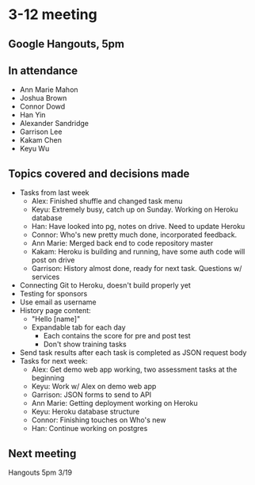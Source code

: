 # 3-12 meeting

## Google Hangouts, 5pm

## In attendance

- Ann Marie Mahon
- Joshua Brown
- Connor Dowd
- Han Yin
- Alexander Sandridge
- Garrison Lee
- Kakam Chen
- Keyu Wu

## Topics covered and decisions made

- Tasks from last week
  - Alex: Finished shuffle and changed task menu
  - Keyu: Extremely busy, catch up on Sunday.  Working on Heroku database
  - Han: Have looked into pg, notes on drive.  Need to update Heroku
  - Connor: Who's new pretty much done, incorporated feedback.
  - Ann Marie: Merged back end to code repository master
  - Kakam: Heroku is building and running, have some auth code will post on drive
  - Garrison: History almost done, ready for next task.  Questions w/ services
- Connecting Git to Heroku, doesn't build properly yet
- Testing for sponsors
- Use email as username
- History page content:
  - "Hello [name]"
  - Expandable tab for each day
    - Each contains the score for pre and post test
    - Don't show training tasks
- Send task results after each task is completed as JSON request body
- Tasks for next week:
  - Alex: Get demo web app working, two assessment tasks at the beginning
  - Keyu: Work w/ Alex on demo web app
  - Garrison: JSON forms to send to API
  - Ann Marie: Getting deployment working on Heroku
  - Keyu: Heroku database structure
  - Connor: Finishing touches on Who's new
  - Han: Continue working on postgres

## Next meeting

Hangouts 5pm 3/19
